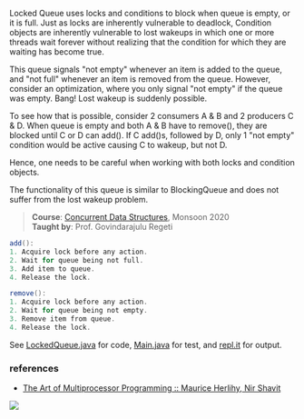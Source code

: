 Locked Queue uses locks and conditions to block
when queue is empty, or it is full. Just as
locks are inherently vulnerable to deadlock,
Condition objects are inherently vulnerable to
lost wakeups in which one or more threads wait
forever without realizing that the condition
for which they are waiting has become true.

This queue signals "not empty" whenever an item
is added to the queue, and "not full" whenever
an item is removed from the queue. However,
consider an optimization, where you only signal
"not empty" if the queue was empty. Bang! Lost
wakeup is suddenly possible.

To see how that is possible, consider 2
consumers A & B and 2 producers C & D. When
queue is empty and both A & B have to remove(),
they are blocked until C or D can add(). If C
add()s, followed by D, only 1 "not empty"
condition would be active causing C to wakeup,
but not D.

Hence, one needs to be careful when working with
both locks and condition objects.

The functionality of this queue is similar to
BlockingQueue and does not suffer from the lost
wakeup problem.

> **Course**: [Concurrent Data Structures], Monsoon 2020\
> **Taught by**: Prof. Govindarajulu Regeti

[Concurrent Data Structures]: https://github.com/iiithf/concurrent-data-structures

```java
add():
1. Acquire lock before any action.
2. Wait for queue being not full.
3. Add item to queue.
4. Release the lock.
```

```java
remove():
1. Acquire lock before any action.
2. Wait for queue being not empty.
3. Remove item from queue.
4. Release the lock.
```

See [LockedQueue.java] for code, [Main.java] for test, and [repl.it] for output.

[LockedQueue.java]: https://repl.it/@wolfram77/locked-queue#LockedQueue.java
[Main.java]: https://repl.it/@wolfram77/locked-queue#Main.java
[repl.it]: https://locked-queue.wolfram77.repl.run


### references

- [The Art of Multiprocessor Programming :: Maurice Herlihy, Nir Shavit](https://dl.acm.org/doi/book/10.5555/2385452)

![](https://ga-beacon.deno.dev/G-G1E8HNDZYY:v51jklKGTLmC3LAZ4rJbIQ/github.com/javaf/locked-queue)

